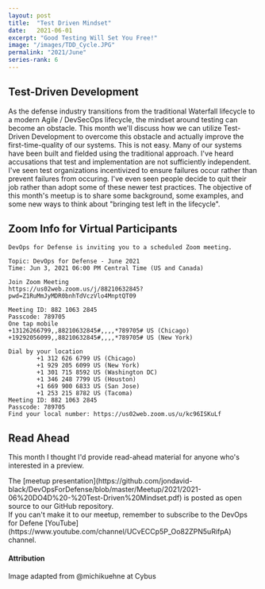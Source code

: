 ```yaml
---
layout: post
title:  "Test Driven Mindset"
date:   2021-06-01
excerpt: "Good Testing Will Set You Free!"
image: "/images/TDD_Cycle.JPG"
permalink: "2021/June"
series-rank: 6
---
```


## Test-Driven Development
As the defense industry transitions from the traditional Waterfall lifecycle to a modern Agile / DevSecOps lifecycle, the mindset around testing can become an obstacle.  This month we'll discuss how we can utilize Test-Driven Development to overcome this obstacle and actually improve the first-time-quality of our systems.  This is not easy.  Many of our systems have been built and fielded using the traditional approach.  I've heard accusations that test and implementation are not sufficiently independent. I've seen test organizations incentivized to ensure failures occur rather than prevent failures from occuring.  I've even seen people decide to quit their job rather than adopt some of these newer test practices.  The objective of this month's meetup is to share some background, some examples, and some new ways to think about "bringing test left in the lifecycle".

## Zoom Info for Virtual Participants
    DevOps for Defense is inviting you to a scheduled Zoom meeting.

    Topic: DevOps for Defense - June 2021
    Time: Jun 3, 2021 06:00 PM Central Time (US and Canada)

    Join Zoom Meeting
    https://us02web.zoom.us/j/88210632845?pwd=Z1RuMmJyMDR0bnhTdVczVlo4MnptQT09

    Meeting ID: 882 1063 2845
    Passcode: 789705
    One tap mobile
    +13126266799,,88210632845#,,,,*789705# US (Chicago)
    +19292056099,,88210632845#,,,,*789705# US (New York)

    Dial by your location
            +1 312 626 6799 US (Chicago)
            +1 929 205 6099 US (New York)
            +1 301 715 8592 US (Washington DC)
            +1 346 248 7799 US (Houston)
            +1 669 900 6833 US (San Jose)
            +1 253 215 8782 US (Tacoma)
    Meeting ID: 882 1063 2845
    Passcode: 789705
    Find your local number: https://us02web.zoom.us/u/kc96ISKuLf



## Read Ahead
This month I thought I'd provide read-ahead material for anyone who's interested in a preview.

<div class="box" markdown="1">
The [meetup presentation](https://github.com/jondavid-black/DevOpsForDefense/blob/master/Meetup/2021/2021-06%20DO4D%20-%20Test-Driven%20Mindset.pdf) is posted as open source to our GitHub repository. 
</div>

<div class="box" markdown="1">
If you can't make it to our meetup, remember to subscribe to the DevOps for Defene [YouTube](https://www.youtube.com/channel/UCvECCp5P_Oo82ZPN5uRifpA) channel. 
</div>

#### Attribution
Image adapted from @michikuehne at Cybus
